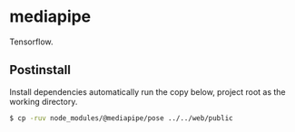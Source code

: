 # mediapipe

Tensorflow.

## Postinstall

Install dependencies automatically run the copy below, project root as the working directory.

```sh
$ cp -ruv node_modules/@mediapipe/pose ../../web/public
```
